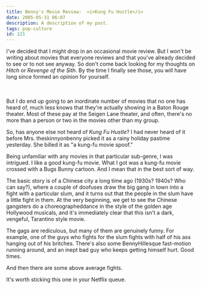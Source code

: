 ```yaml
---
title: Benny's Movie Review:  <i>Kung Fu Hustle</i>
date: 2005-05-31 06:07
description: A description of my post.
tags: pop-culture
id: 121
---
```

I've decided that I might drop in an occasional movie review.  But I won't be writing about movies that everyone reviews and that you've already decided to see or to not see anyway.  So don't come back looking for my thoughts on <i>Hitch</i> or <i>Revenge of the Sith</i>.  By the time I finally see those, you will have long since formed an opinion for yourself.


<span class="spanEndPreview">&nbsp;</span><br /><br />But I do end up going to an inordinate number of movies that no one has heard of, much less knows that they're actually showing in a Baton Rouge theater.  Most of these pay at the Seigen Lane theater, and often, there's no more than a person or two in the movies other than my group.

So, has anyone else not heard of <i>Kung Fu Hustle</i>?  I had never heard of it before Mrs. theskinnyonbenny picked it as a rainy holiday pastime yesterday.  She billed it as "a kung-fu movie spoof."

Being unfamiliar with any movies in that particular sub-genre, I was intrigued.  I like a good kung-fu movie.  What I got was a kung-fu movie crossed with a Bugs Bunny cartoon.  And I mean that in the best sort of way.

The basic story is of a Chinese city a long time ago (1930s?  1940s?  Who can say?), where a couple of doofuses draw the big gang in town into a fight with a particular slum, and it turns out that the people in the slum have a little fight in them.  At the very beginning, we get to see the Chinese gangsters do a choreographeddance in the style of the golden age Hollywood musicals, and it's immediately clear that this isn't a dark, vengeful, Tarantino style movie.

The gags are rediculous, but many of them are genuinely funny.  For example, one of the guys who fights for the slum fights with half of his ass hanging out of his britches.  There's also some BennyHillesque fast-motion running around, and an inept bad guy who keeps getting himself hurt.  Good times.

And then there are some above average fights.

It's worth sticking this one in your Netflix queue.
